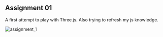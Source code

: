 ## Assignment 01

A first attempt to play with Three.js. Also trying to refresh my js knowledge.


![assignment_1](/classes⁩/class_01⁩/assignment_01.png)
